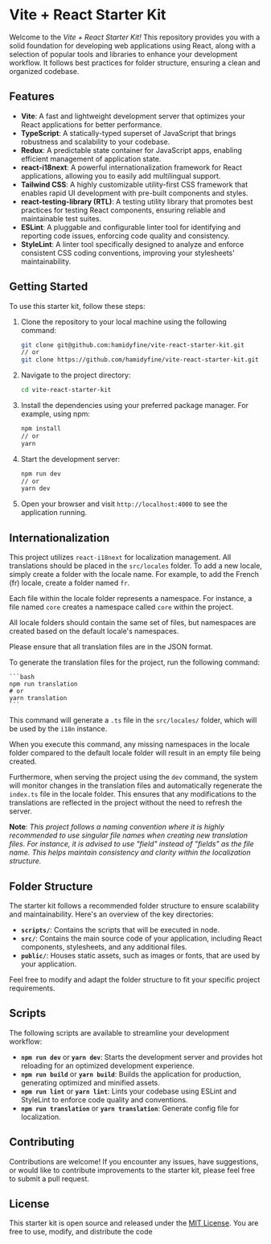 # Vite + React Starter Kit

Welcome to the *Vite + React Starter Kit!* This repository provides you with a solid foundation for developing web applications using React, along with a selection of popular tools and libraries to enhance your development workflow. It follows best practices for folder structure, ensuring a clean and organized codebase.

## Features

- **Vite**: A fast and lightweight development server that optimizes your React applications for better performance.
- **TypeScript**: A statically-typed superset of JavaScript that brings robustness and scalability to your codebase.
- **Redux**: A predictable state container for JavaScript apps, enabling efficient management of application state.
- **react-i18next**: A powerful internationalization framework for React applications, allowing you to easily add multilingual support.
- **Tailwind CSS**: A highly customizable utility-first CSS framework that enables rapid UI development with pre-built components and styles.
- **react-testing-library (RTL)**: A testing utility library that promotes best practices for testing React components, ensuring reliable and maintainable test suites.
- **ESLint**: A pluggable and configurable linter tool for identifying and reporting code issues, enforcing code quality and consistency.
- **StyleLint**: A linter tool specifically designed to analyze and enforce consistent CSS coding conventions, improving your stylesheets' maintainability.

## Getting Started

To use this starter kit, follow these steps:

1. Clone the repository to your local machine using the following command:

   ```bash
   git clone git@github.com:hamidyfine/vite-react-starter-kit.git
   // or
   git clone https://github.com/hamidyfine/vite-react-starter-kit.git
   ```

2. Navigate to the project directory:

   ```bash
   cd vite-react-starter-kit
   ```

3. Install the dependencies using your preferred package manager. For example, using npm:

   ```bash
   npm install
   // or
   yarn
   ```

4. Start the development server:

   ```bash
   npm run dev
   // or
   yarn dev
   ```

5. Open your browser and visit `http://localhost:4000` to see the application running.

## Internationalization
This project utilizes `react-i18next` for localization management. All translations should be placed in the `src/locales` folder. To add a new locale, simply create a folder with the locale name. For example, to add the French (fr) locale, create a folder named `fr`.

Each file within the locale folder represents a namespace. For instance, a file named `core` creates a namespace called `core` within the project.

All locale folders should contain the same set of files, but namespaces are created based on the default locale's namespaces.

Please ensure that all translation files are in the JSON format.

To generate the translation files for the project, run the following command:

    ```bash
    npm run translation
    # or
    yarn translation
    ```

This command will generate a `.ts` file in the `src/locales/` folder, which will be used by the `i18n` instance.

When you execute this command, any missing namespaces in the locale folder compared to the default locale folder will result in an empty file being created.

Furthermore, when serving the project using the `dev` command, the system will monitor changes in the translation files and automatically regenerate the `index.ts` file in the locale folder. This ensures that any modifications to the translations are reflected in the project without the need to refresh the server.

**Note**: *This project follows a naming convention where it is highly recommended to use singular file names when creating new translation files. For instance, it is advised to use "field" instead of "fields" as the file name. This helps maintain consistency and clarity within the localization structure.*

## Folder Structure

The starter kit follows a recommended folder structure to ensure scalability and maintainability. Here's an overview of the key directories:

- **`scripts/`**: Contains the scripts that will be executed in node.
- **`src/`**: Contains the main source code of your application, including React components, stylesheets, and any additional files.
- **`public/`**: Houses static assets, such as images or fonts, that are used by your application.

Feel free to modify and adapt the folder structure to fit your specific project requirements.

## Scripts

The following scripts are available to streamline your development workflow:

- **`npm run dev`** or **`yarn dev`**: Starts the development server and provides hot reloading for an optimized development experience.
- **`npm run build`** or **`yarn build`**: Builds the application for production, generating optimized and minified assets.
- **`npm run lint`** or **`yarn lint`**: Lints your codebase using ESLint and StyleLint to enforce code quality and conventions.
- **`npm run translation`** or **`yarn translation`**: Generate config file for localization.

## Contributing

Contributions are welcome! If you encounter any issues, have suggestions, or would like to contribute improvements to the starter kit, please feel free to submit a pull request.

## License

This starter kit is open source and released under the [MIT License](LICENSE). You are free to use, modify, and distribute the code